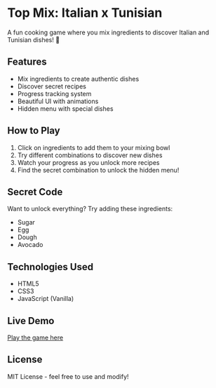 # Top Mix: Italian x Tunisian

A fun cooking game where you mix ingredients to discover Italian and Tunisian dishes! 🍝

## Features

- Mix ingredients to create authentic dishes
- Discover secret recipes
- Progress tracking system
- Beautiful UI with animations
- Hidden menu with special dishes

## How to Play

1. Click on ingredients to add them to your mixing bowl
2. Try different combinations to discover new dishes
3. Watch your progress as you unlock more recipes
4. Find the secret combination to unlock the hidden menu!

## Secret Code

Want to unlock everything? Try adding these ingredients:
- Sugar
- Egg
- Dough
- Avocado

## Technologies Used

- HTML5
- CSS3
- JavaScript (Vanilla)

## Live Demo

[Play the game here](https://seifznati.github.io/BuddiesDaf/)

## License

MIT License - feel free to use and modify! 